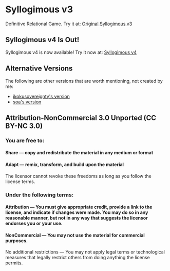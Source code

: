 # Syllogimous v3

Definitive Relational Game. Try it at: [Original Syllogimous v3](https://4skinskywalker.github.io/Syllogimous-v3/)

## Syllogimous v4 Is Out!

Syllogimous v4 is now available! Try it now at: [Syllogimous v4](https://4skinskywalker.github.io/Syllogimous-v4/)

## Alternative Versions

The following are other versions that are worth mentioning, not created by me: 
- [ikokusovereignty's version](https://ikokusovereignty.github.io/Syllogimous-v3/)
- [soa's version](https://soamsy.github.io/Syllogimous-v3/)

## Attribution-NonCommercial 3.0 Unported (CC BY-NC 3.0)

### You are free to:
#### Share — copy and redistribute the material in any medium or format
#### Adapt — remix, transform, and build upon the material

The licensor cannot revoke these freedoms as long as you follow the license terms.

### Under the following terms:
#### Attribution — You must give appropriate credit, provide a link to the license, and indicate if changes were made. You may do so in any reasonable manner, but not in any way that suggests the licensor endorses you or your use.
#### NonCommercial — You may not use the material for commercial purposes.

No additional restrictions — You may not apply legal terms or technological measures that legally restrict others from doing anything the license permits.
